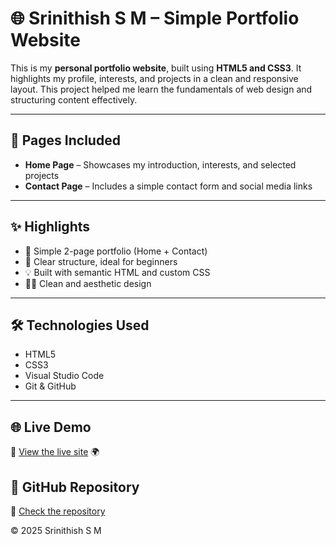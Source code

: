# 🌐 Srinithish S M – Simple Portfolio Website

This is my **personal portfolio website**, built using **HTML5 and CSS3**. It highlights my profile, interests, and projects in a clean and responsive layout. This project helped me learn the fundamentals of web design and structuring content effectively.

---

## 📄 Pages Included

- **Home Page** – Showcases my introduction, interests, and selected projects  
- **Contact Page** – Includes a simple contact form and social media links  

---

## ✨ Highlights

- 📄 Simple 2-page portfolio (Home + Contact)  
- 🎯 Clear structure, ideal for beginners  
- 💡 Built with semantic HTML and custom CSS  
- 🧑‍🎨 Clean and aesthetic design

---

## 🛠️ Technologies Used

- HTML5  
- CSS3  
- Visual Studio Code  
- Git & GitHub  

---

## 🌐 Live Demo  
🔗 [View the live site](https://srinithish-dev-lab.github.io/My-Simple-Portfolio/) 🌍

## 📂 GitHub Repository  
🔗 [Check the repository](https://github.com/Srinithish-dev-lab/My-Simple-Portfolio)

© 2025 Srinithish S M
